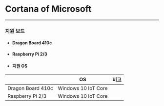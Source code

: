 # Cortana of Microsoft
---

### 지원 보드
- #### Dragon Board 410c
- #### Raspberry Pi 2/3
- #### 지원 OS  

|                   | OS                  | 비고    |  
|-------------------|---------------------|---------|  
| Dragon Board 410c | Windows 10 IoT Core |         |  
| Raspberry Pi 2/3  | Windows 10 IoT Core |         |  